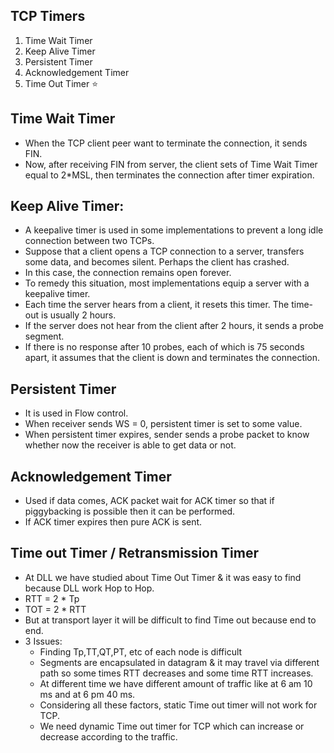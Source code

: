 ## TCP Timers
1. Time Wait Timer
2. Keep Alive Timer
3. Persistent Timer
4. Acknowledgement Timer
5. Time Out Timer ⭐

## Time Wait Timer
- When the TCP client peer want to terminate the connection, it sends FIN.
- Now, after receiving FIN from server, the client sets of Time Wait Timer equal to 2*MSL, then terminates the connection after timer expiration.

## Keep Alive Timer:
- A keepalive timer is used in some implementations to prevent a long idle connection between two TCPs.
- Suppose that a client opens a TCP connection to a server, transfers some data, and becomes silent. Perhaps the client has crashed.
- In this case, the connection remains open forever.
- To remedy this situation, most implementations equip a server with a keepalive timer.
- Each time the server hears from a client, it resets this timer. The time-out is usually 2 hours.
- If the server does not hear from the client after 2 hours, it sends a probe segment.
- If there is no response after 10 probes, each of which is 75 seconds apart, it assumes that the client is down and terminates the connection.

## Persistent Timer
- It is used in Flow control.
- When receiver sends WS = 0, persistent timer is set to some value.
- When persistent timer expires, sender sends a probe packet to know whether now the receiver is able to get data or not.

## Acknowledgement Timer
- Used if data comes, ACK packet wait for ACK timer so that if piggybacking is possible then it can be performed.
- If ACK timer expires then pure ACK is sent.

## Time out Timer / Retransmission Timer
- At DLL we have studied about Time Out Timer & it was easy to find because DLL work Hop to Hop.
- RTT = 2 * Tp
- TOT = 2 * RTT
- But at transport layer it will be difficult to find Time out because end to end.
- 3 Issues:
  - Finding Tp,TT,QT,PT, etc of each node is difficult
  - Segments are encapsulated in datagram & it may travel via different path so some times RTT decreases and some time RTT increases.
  - At different time we have different amount of traffic like at 6 am 10 ms and at 6 pm 40 ms.
  - Considering all these factors, static Time out timer will not work for TCP.
  - We need dynamic Time out timer for TCP which can increase or decrease according to the traffic.